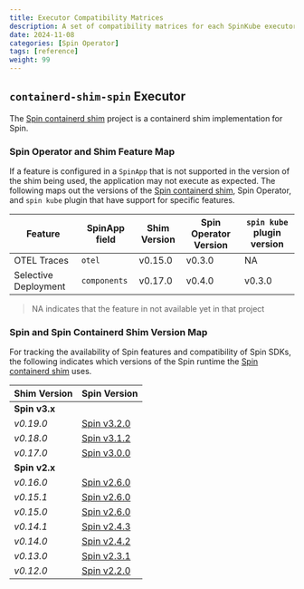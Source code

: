 ```yaml
---
title: Executor Compatibility Matrices
description: A set of compatibility matrices for each SpinKube executor
date: 2024-11-08
categories: [Spin Operator]
tags: [reference]
weight: 99
---
```


## `containerd-shim-spin` Executor

The [Spin containerd shim](https://github.com/spinframework/containerd-shim-spin) project is a containerd shim implementation for Spin.

### Spin Operator and Shim Feature Map

If a feature is configured in a `SpinApp` that is not supported in the version of the shim being
used, the application may not execute as expected. The following maps out the versions of the [Spin
containerd shim](https://github.com/spinframework/containerd-shim-spin), Spin Operator, and `spin kube`
plugin that have support for specific features.

| Feature              | SpinApp field | Shim Version | Spin Operator Version | `spin kube` plugin version |
| -------------------- | ------------- | ------------ | --------------------- | -------------------------- |
| OTEL Traces          | `otel`        | v0.15.0      | v0.3.0                | NA                         |
| Selective Deployment | `components`  | v0.17.0      | v0.4.0                | v0.3.0                     |

> NA indicates that the feature in not available yet in that project

### Spin and Spin Containerd Shim Version Map

For tracking the availability of Spin features and compatibility of Spin SDKs, the following
indicates which versions of the Spin runtime the [Spin containerd
shim](https://github.com/spinframework/containerd-shim-spin) uses.

| Shim Version | Spin Version |
|-------------|-------------|
| **Spin v3.x** | |
| *v0.19.0* | [Spin v3.2.0](https://github.com/fermyon/spin/releases/tag/v3.2.0) |
| *v0.18.0* | [Spin v3.1.2](https://github.com/fermyon/spin/releases/tag/v3.1.2) |
| *v0.17.0* | [Spin v3.0.0](https://github.com/fermyon/spin/releases/tag/v3.0.0) |
| **Spin v2.x** | |
| *v0.16.0* | [Spin v2.6.0](https://github.com/fermyon/spin/releases/tag/v2.6.0) |
| *v0.15.1* | [Spin v2.6.0](https://github.com/fermyon/spin/releases/tag/v2.6.0) |
| *v0.15.0* | [Spin v2.6.0](https://github.com/fermyon/spin/releases/tag/v2.6.0) |
| *v0.14.1* | [Spin v2.4.3](https://github.com/fermyon/spin/releases/tag/v2.4.3) |
| *v0.14.0* | [Spin v2.4.2](https://github.com/fermyon/spin/releases/tag/v2.4.2) |
| *v0.13.0* | [Spin v2.3.1](https://github.com/fermyon/spin/releases/tag/v2.3.1) |
| *v0.12.0* | [Spin v2.2.0](https://github.com/fermyon/spin/releases/tag/v2.2.0) |
